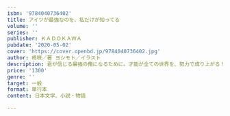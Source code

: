 ```yaml
---
isbn: '9784040736402'
title: アイツが最強なのを、私だけが知ってる
volume: ''
series: ''
publisher: ＫＡＤＯＫＡＷＡ
pubdate: '2020-05-02'
cover: 'https://cover.openbd.jp/9784040736402.jpg'
author: 柊咲／著 ヨシモト／イラスト
description: 君が信じる最強の俺になるために。才能が全ての世界を、努力で成り上がる！
price: '1300'
genre: ''
target: 一般
format: 単行本
content: 日本文学、小説・物語

---
```

